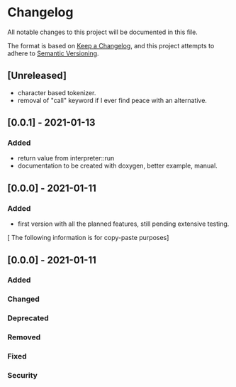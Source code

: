 # Changelog
All notable changes to this project will be documented in this file.

The format is based on [Keep a Changelog](https://keepachangelog.com/en/1.0.0/),
and this project attempts to adhere to [Semantic Versioning](https://semver.org/spec/v2.0.0.html).

## [Unreleased]

- character based tokenizer.
- removal of "call" keyword if I ever find peace with an alternative.

## [0.0.1] - 2021-01-13
### Added

- return value from interpreter::run
- documentation to be created with doxygen, better example, manual.

## [0.0.0] - 2021-01-11
### Added

- first version with all the planned features, still pending extensive testing.

[ The following information is for copy-paste purposes]

## [0.0.0] - 2021-01-11
### Added
### Changed
### Deprecated
### Removed 
### Fixed
### Security

